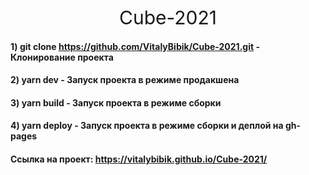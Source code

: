 <div style="text-align: center; font-size: 30px">Cube-2021</div>

#### 1) git clone https://github.com/VitalyBibik/Cube-2021.git - Клонирование проекта
#### 2) yarn dev - Запуск проекта в режиме продакшена
#### 3) yarn build - Запуск проекта в режиме сборки
#### 4) yarn deploy - Запуск проекта в режиме сборки и деплой на gh-pages
#### Ссылка на проект: https://vitalybibik.github.io/Cube-2021/
